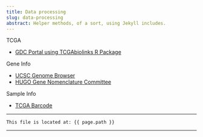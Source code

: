 ```yaml
---
title: Data processing
slug: data-processing
abstract: Helper methods, of a sort, using Jekyll includes.
---
```


TCGA
- [GDC Portal using TCGAbiolinks R Package](https://www.youtube.com/watch?v=UWXv9dUpxNE&ab_channel=Bioinformagician)

Gene Info
- [UCSC Genome Browser](https://genome.ucsc.edu/)
- [HUGO Gene Nomenclature Committee](https://www.genenames.org/)

Sample Info
- [TCGA Barcode](https://docs.gdc.cancer.gov/Encyclopedia/pages/TCGA_Barcode/)

---
```
This file is located at: {{ page.path }}
```
---